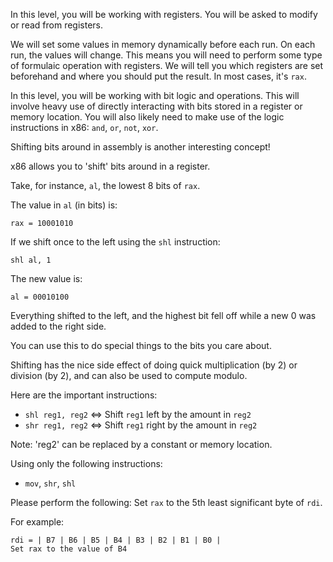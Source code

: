 In this level, you will be working with registers. You will be asked to modify or read from registers.

We will set some values in memory dynamically before each run. On each run, the values will change. This means you will need to perform some type of formulaic operation with registers. We will tell you which registers are set beforehand and where you should put the result. In most cases, it's `rax`.

In this level, you will be working with bit logic and operations. This will involve heavy use of directly interacting with bits stored in a register or memory location. You will also likely need to make use of the logic instructions in x86: `and`, `or`, `not`, `xor`.

Shifting bits around in assembly is another interesting concept!

x86 allows you to 'shift' bits around in a register.

Take, for instance, `al`, the lowest 8 bits of `rax`.

The value in `al` (in bits) is:
```
rax = 10001010
```

If we shift once to the left using the `shl` instruction:
```
shl al, 1
```

The new value is:
```
al = 00010100
```

Everything shifted to the left, and the highest bit fell off while a new 0 was added to the right side.

You can use this to do special things to the bits you care about.

Shifting has the nice side effect of doing quick multiplication (by 2) or division (by 2), and can also be used to compute modulo.

Here are the important instructions:
- `shl reg1, reg2` <=> Shift `reg1` left by the amount in `reg2`
- `shr reg1, reg2` <=> Shift `reg1` right by the amount in `reg2`

Note: 'reg2' can be replaced by a constant or memory location.

Using only the following instructions:
- `mov`, `shr`, `shl`

Please perform the following:
Set `rax` to the 5th least significant byte of `rdi`.

For example:
```
rdi = | B7 | B6 | B5 | B4 | B3 | B2 | B1 | B0 |
Set rax to the value of B4
```
